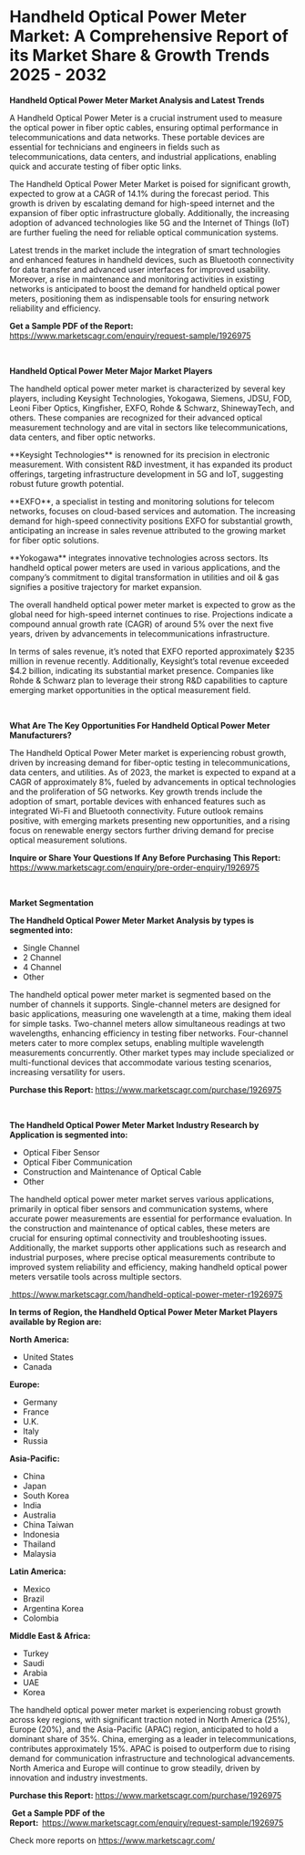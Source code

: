 <p><h1>Handheld Optical Power Meter Market: A Comprehensive Report of its Market Share & Growth Trends 2025 - 2032</h1></p><p><strong>Handheld Optical Power Meter Market Analysis and Latest Trends</strong></p>
<p><p>A Handheld Optical Power Meter is a crucial instrument used to measure the optical power in fiber optic cables, ensuring optimal performance in telecommunications and data networks. These portable devices are essential for technicians and engineers in fields such as telecommunications, data centers, and industrial applications, enabling quick and accurate testing of fiber optic links.</p><p>The Handheld Optical Power Meter Market is poised for significant growth, expected to grow at a CAGR of 14.1% during the forecast period. This growth is driven by escalating demand for high-speed internet and the expansion of fiber optic infrastructure globally. Additionally, the increasing adoption of advanced technologies like 5G and the Internet of Things (IoT) are further fueling the need for reliable optical communication systems.</p><p>Latest trends in the market include the integration of smart technologies and enhanced features in handheld devices, such as Bluetooth connectivity for data transfer and advanced user interfaces for improved usability. Moreover, a rise in maintenance and monitoring activities in existing networks is anticipated to boost the demand for handheld optical power meters, positioning them as indispensable tools for ensuring network reliability and efficiency.</p></p>
<p><strong>Get a Sample PDF of the Report:&nbsp;</strong> <a href="https://www.marketscagr.com/enquiry/request-sample/1926975?utm_campaign=1944&utm_medium=2&utm_source=Github&utm_content=ia&utm_term=15012025&utm_id=handheld-optical-power-meter">https://www.marketscagr.com/enquiry/request-sample/1926975</a></p>
<p>&nbsp;</p>
<p><strong>Handheld Optical Power Meter Major Market Players</strong></p>
<p><p>The handheld optical power meter market is characterized by several key players, including Keysight Technologies, Yokogawa, Siemens, JDSU, FOD, Leoni Fiber Optics, Kingfisher, EXFO, Rohde & Schwarz, ShinewayTech, and others. These companies are recognized for their advanced optical measurement technology and are vital in sectors like telecommunications, data centers, and fiber optic networks.</p><p>**Keysight Technologies** is renowned for its precision in electronic measurement. With consistent R&D investment, it has expanded its product offerings, targeting infrastructure development in 5G and IoT, suggesting robust future growth potential.</p><p>**EXFO**, a specialist in testing and monitoring solutions for telecom networks, focuses on cloud-based services and automation. The increasing demand for high-speed connectivity positions EXFO for substantial growth, anticipating an increase in sales revenue attributed to the growing market for fiber optic solutions.</p><p>**Yokogawa** integrates innovative technologies across sectors. Its handheld optical power meters are used in various applications, and the company’s commitment to digital transformation in utilities and oil & gas signifies a positive trajectory for market expansion.</p><p>The overall handheld optical power meter market is expected to grow as the global need for high-speed internet continues to rise. Projections indicate a compound annual growth rate (CAGR) of around 5% over the next five years, driven by advancements in telecommunications infrastructure. </p><p>In terms of sales revenue, it’s noted that EXFO reported approximately $235 million in revenue recently. Additionally, Keysight’s total revenue exceeded $4.2 billion, indicating its substantial market presence. Companies like Rohde & Schwarz plan to leverage their strong R&D capabilities to capture emerging market opportunities in the optical measurement field.</p></p>
<p>&nbsp;</p>
<p><strong>What Are The Key Opportunities For Handheld Optical Power Meter Manufacturers?</strong></p>
<p><p>The Handheld Optical Power Meter market is experiencing robust growth, driven by increasing demand for fiber-optic testing in telecommunications, data centers, and utilities. As of 2023, the market is expected to expand at a CAGR of approximately 8%, fueled by advancements in optical technologies and the proliferation of 5G networks. Key growth trends include the adoption of smart, portable devices with enhanced features such as integrated Wi-Fi and Bluetooth connectivity. Future outlook remains positive, with emerging markets presenting new opportunities, and a rising focus on renewable energy sectors further driving demand for precise optical measurement solutions.</p></p>
<p><strong>Inquire or Share Your Questions If Any Before Purchasing This Report:</strong> <a href="https://www.marketscagr.com/enquiry/pre-order-enquiry/1926975?utm_campaign=1944&utm_medium=2&utm_source=Github&utm_content=ia&utm_term=15012025&utm_id=handheld-optical-power-meter">https://www.marketscagr.com/enquiry/pre-order-enquiry/1926975</a></p>
<p>&nbsp;</p>
<p><strong>Market Segmentation</strong></p>
<p><strong>The Handheld Optical Power Meter Market Analysis by types is segmented into:</strong></p>
<p><ul><li>Single Channel</li><li>2 Channel</li><li>4 Channel</li><li>Other</li></ul></p>
<p><p>The handheld optical power meter market is segmented based on the number of channels it supports. Single-channel meters are designed for basic applications, measuring one wavelength at a time, making them ideal for simple tasks. Two-channel meters allow simultaneous readings at two wavelengths, enhancing efficiency in testing fiber networks. Four-channel meters cater to more complex setups, enabling multiple wavelength measurements concurrently. Other market types may include specialized or multi-functional devices that accommodate various testing scenarios, increasing versatility for users.</p></p>
<p><strong>Purchase this Report:&nbsp;</strong><a href="https://www.marketscagr.com/purchase/1926975?utm_campaign=1944&utm_medium=2&utm_source=Github&utm_content=ia&utm_term=15012025&utm_id=handheld-optical-power-meter">https://www.marketscagr.com/purchase/1926975</a></p>
<p>&nbsp;</p>
<p><strong>The Handheld Optical Power Meter Market Industry Research by Application is segmented into:</strong></p>
<p><ul><li>Optical Fiber Sensor</li><li>Optical Fiber Communication</li><li>Construction and Maintenance of Optical Cable</li><li>Other</li></ul></p>
<p><p>The handheld optical power meter market serves various applications, primarily in optical fiber sensors and communication systems, where accurate power measurements are essential for performance evaluation. In the construction and maintenance of optical cables, these meters are crucial for ensuring optimal connectivity and troubleshooting issues. Additionally, the market supports other applications such as research and industrial purposes, where precise optical measurements contribute to improved system reliability and efficiency, making handheld optical power meters versatile tools across multiple sectors.</p></p>
<p><a href="https://www.marketscagr.com/handheld-optical-power-meter-r1926975?utm_campaign=1944&utm_medium=2&utm_source=Github&utm_content=ia&utm_term=15012025&utm_id=handheld-optical-power-meter">&nbsp;https://www.marketscagr.com/handheld-optical-power-meter-r1926975</a></p>
<p><strong>In terms of Region, the Handheld Optical Power Meter Market Players available by Region are:</strong></p>
<p>
    <p> <strong> North America: </strong>
        <ul>
            <li>United States</li>
            <li>Canada</li>
        </ul>
        </p> 
    <p> <strong> Europe: </strong>
        <ul>
            <li>Germany</li>
            <li>France</li>
            <li>U.K.</li>
            <li>Italy</li>
            <li>Russia</li>
        </ul>
        </p> 
    <p> <strong> Asia-Pacific: </strong>
        <ul>
            <li>China</li>
            <li>Japan</li>
            <li>South Korea</li>
            <li>India</li>
            <li>Australia</li>
            <li>China Taiwan</li>
            <li>Indonesia</li>
            <li>Thailand</li>
            <li>Malaysia</li>
        </ul>
        </p> 
    <p> <strong> Latin America: </strong>
        <ul>
            <li>Mexico</li>
            <li>Brazil</li>
            <li>Argentina Korea</li>
            <li>Colombia</li>
        </ul>
        </p> 
    <p> <strong> Middle East & Africa: </strong>
        <ul>
            <li>Turkey</li>
            <li>Saudi</li>
            <li>Arabia</li>
            <li>UAE</li>
            <li>Korea</li>
        </ul>
    </p>
    </p>
<p><p>The handheld optical power meter market is experiencing robust growth across key regions, with significant traction noted in North America (25%), Europe (20%), and the Asia-Pacific (APAC) region, anticipated to hold a dominant share of 35%. China, emerging as a leader in telecommunications, contributes approximately 15%. APAC is poised to outperform due to rising demand for communication infrastructure and technological advancements. North America and Europe will continue to grow steadily, driven by innovation and industry investments.</p></p>
<p><strong>Purchase this Report: </strong><a href="https://www.marketscagr.com/purchase/1926975?utm_campaign=1944&utm_medium=2&utm_source=Github&utm_content=ia&utm_term=15012025&utm_id=handheld-optical-power-meter">https://www.marketscagr.com/purchase/1926975</a></p>
<p>&nbsp;<strong>Get a Sample PDF of the Report:&nbsp;&nbsp;</strong><a href="https://www.marketscagr.com/enquiry/request-sample/1926975?utm_campaign=1944&utm_medium=2&utm_source=Github&utm_content=ia&utm_term=15012025&utm_id=handheld-optical-power-meter">https://www.marketscagr.com/enquiry/request-sample/1926975</a></p>
<p><strong></strong></p>
<p>Check more reports on <a href="https://www.marketscagr.com/?utm_campaign=1944&utm_medium=2&utm_source=Github&utm_content=ia&utm_term=15012025&utm_id=handheld-optical-power-meter">https://www.marketscagr.com/</a></p>